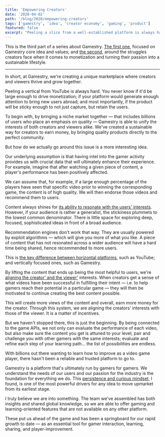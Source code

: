 ```yaml
---
title: 'Empowering Creators'
date: '2020-04-02'
path: '/blog/2020/empowering-creators'
tags: ['gamestry', 'idea', 'creator economy', 'gaming', 'product']
featured: false
excerpt: "Peeling a slice from a well-established platform is always hard. Your value prop must be unique and the audience large enough to generate the initial momentum. By aligning the creators' interests with those of the viewer we are building a gaming-focused community."
---
```


This is the third part of a series about Gamestry. [The first one](/blog/2020/what-gamestry-is-about), focused on Gamestry core idea and values; and [the second](/blog/2020/creators-are-struggling), around the struggles creators face when it comes to monetization and turning their passion into a sustainable lifestyle.

---

In short, at Gamestry, we're creating a unique marketplace where creators and viewers thrive and grow together.

Peeling a vertical from YouTube is always hard. You never know if it'd be large enough to drive monetization; if your platform would generate enough attention to bring new users abroad; and most importantly, if the product will be sticky enough to not just capture, but retain the users.

To begin with, by bringing a niche market together — that includes billions of users who place an emphasis on quality — Gamestry is able to unify the interests of both creators and viewers alike. We've created a sustainable way for creators to earn money, by bringing quality products directly to the perfect community.

But how do we actually go around this issue is a more interesting idea.

Our underlying assumption is that having intel into the gamer activity provides us with crucial data that will ultimately enhance their experience. For example, imagine that after watching a given piece of content, a player's performance has been positively affected.

We can assume that, for example, if a large enough percentage of the players have seen that specific video prior to winning the corresponding game, the content is of high quality. We will then endorse those videos and recommend them to users.

Content always shines for [its ability to resonate with the users' interests](/blog/2020/creators-as-business-potential). However, if your audience is rather a generalist, the stickiness plummets to the lowest common denominator. There is little space for exploring deep, focused, sophisticated ideas in front of a broad audience.

Recommendation engines don't work that way. They are usually powered by exploit algorithms — which will give you more of what you like. A piece of content that has not resonated across a wider audience will have a hard time being shared, hence recommended to more users.

This is [the key difference between horizontal platforms](/blog/2020/youtube-wont-work), such as YouTube; and vertically focused ones, such as Gamestry.

By lifting the content that ends up being the most helpful to users, we're [aligning the creator' and the viewer'](/blog/2017/alignment) interests. When creators get a sense of what videos have been successful in fulfilling their intent — i.e. to help gamers reach their potential in a particular game — they will then be motivated to continue creating the best content possible.

This will create more views of the content and overall, earn more money for the creator. Through this system, we are aligning the creators' interests with those of the viewer. It is a matter of incentives.

But we haven't stopped there, this is just the beginning. By being connected to the game APIs, we not only can evaluate the performance of each video, but also make sure the content you get is attuned to your level; pair and challenge you with other gamers with the same interests; evaluate and refine each step of your learning path... the list of possibilities are endless.

With billions out there wanting to learn how to improve as a video game player, there hasn't been a reliable and trusted platform to go to.

Gamestry is a platform that's ultimately run by gamers for gamers. We understand the needs of our users and our passion for the industry is the foundation for everything we do. This [persistence and curious mindset](/blog/2017/curiosity-trumps-everything), I found, is one of the most powerful drivers for any idea to move upmarket from its earliest stage.

I truly believe we are into something. The team we've assembled has both insights and shared global knowledge, so we are able to offer gaming and learning-oriented features that are not available on any other platform.

These put us ahead of the game and has been a springboard for our rapid growth to date — as an essential tool for gamer interaction, learning, sharing, and player-improvement.
